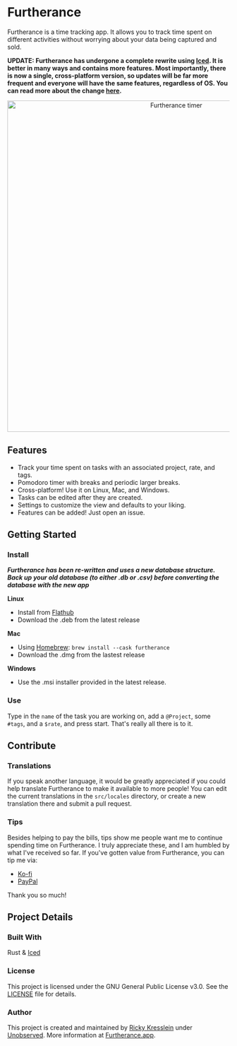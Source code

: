 # Furtherance
Furtherance is a time tracking app.
It allows you to track time spent on different activities without worrying about your data being captured and sold.

**UPDATE: Furtherance has undergone a complete rewrite using [Iced](https://github.com/iced-rs/iced). It is better in many ways and contains more features. Most importantly, there is now a single, cross-platform version,
so updates will be far more frequent and everyone will have the same features, regardless of OS. You can read more about the change [here](https://unobserved.io/blog/twau-1).**

<p align="center">
    <img width="750px" src="https://unobserved.io/assets/screenshots/furtherance/mac/Timer.png" alt="Furtherance timer"/>
</p>

## Features
* Track your time spent on tasks with an associated project, rate, and tags.
* Pomodoro timer with breaks and periodic larger breaks.
* Cross-platform! Use it on Linux, Mac, and Windows.
* Tasks can be edited after they are created.
* Settings to customize the view and defaults to your liking.
* Features can be added! Just open an issue.

## Getting Started

### Install
_**Furtherance has been re-written and uses a new database structure. Back up your old database (to either .db or .csv) before converting the database with the new app**_

**Linux**

* Install from [Flathub](https://flathub.org/apps/io.unobserved.furtherance)
* Download the .deb from the latest release

**Mac**

* Using [Homebrew](https://formulae.brew.sh/cask/furtherance): `brew install --cask furtherance`
* Download the .dmg from the lastest release

**Windows**

* Use the .msi installer provided in the latest release.

### Use
Type in the `name` of the task you are working on, add a `@Project`, some `#tags`, and a `$rate`, and press start. That's really all there is to it.

## Contribute

### Translations
If you speak another language, it would be greatly appreciated if you could help translate Furtherance to make it available to more people! You can edit the current translations in the `src/locales` directory, or create a new translation there and submit a pull request.

### Tips
Besides helping to pay the bills, tips show me people want me to continue spending time on Furtherance. I truly appreciate these, and I am humbled by what I've received so far. If you've gotten value from Furtherance, you can tip me via:
* [Ko-fi](https://ko-fi.com/unobserved)
* [PayPal](https://www.paypal.com/donate/?hosted_button_id=TLYY8YZ424VRL)

Thank you so much!

## Project Details

### Built With
Rust & [Iced](https://github.com/iced-rs/iced)

### License
This project is licensed under the GNU General Public License v3.0. See the [LICENSE](LICENSE) file for details.

### Author
This project is created and maintained by [Ricky Kresslein](https://kressle.in) under [Unobserved](https://unobserved.io). More information at [Furtherance.app](https://furtherance.app).
